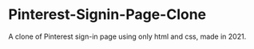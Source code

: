 # Pinterest-Signin-Page-Clone

A clone of Pinterest sign-in page using only html and css, made in 2021.
